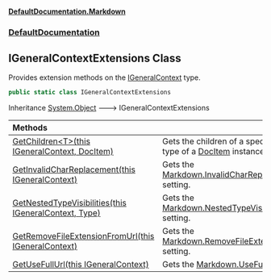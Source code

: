 #### [DefaultDocumentation\.Markdown](../../index.md 'index')
### [DefaultDocumentation](../../index.md#DefaultDocumentation 'DefaultDocumentation')

## IGeneralContextExtensions Class

Provides extension methods on the [IGeneralContext](https://github.com/Doraku/DefaultDocumentation/blob/master/documentation/api/DefaultDocumentation/IGeneralContext/index.md 'DefaultDocumentation\.IGeneralContext') type\.

```csharp
public static class IGeneralContextExtensions
```

Inheritance [System\.Object](https://docs.microsoft.com/en-us/dotnet/api/System.Object 'System\.Object') &#129106; IGeneralContextExtensions

| Methods | |
| :--- | :--- |
| [GetChildren&lt;T&gt;\(this IGeneralContext, DocItem\)](GetChildren_T_(thisIGeneralContext,DocItem).md 'DefaultDocumentation\.IGeneralContextExtensions\.GetChildren\<T\>\(this DefaultDocumentation\.IGeneralContext, DefaultDocumentation\.Models\.DocItem\)') | Gets the children of a specific [DocItem](https://github.com/Doraku/DefaultDocumentation/blob/master/documentation/api/DefaultDocumentation/Models/DocItem/index.md 'DefaultDocumentation\.Models\.DocItem') type of a [DocItem](https://github.com/Doraku/DefaultDocumentation/blob/master/documentation/api/DefaultDocumentation/Models/DocItem/index.md 'DefaultDocumentation\.Models\.DocItem') instance\. |
| [GetInvalidCharReplacement\(this IGeneralContext\)](GetInvalidCharReplacement(thisIGeneralContext).md 'DefaultDocumentation\.IGeneralContextExtensions\.GetInvalidCharReplacement\(this DefaultDocumentation\.IGeneralContext\)') | Gets the [Markdown\.InvalidCharReplacement](https://github.com/Doraku/DefaultDocumentation#MarkdownConfiguration_InvalidCharReplacement 'https://github\.com/Doraku/DefaultDocumentation\#MarkdownConfiguration\_InvalidCharReplacement') setting\. |
| [GetNestedTypeVisibilities\(this IGeneralContext, Type\)](GetNestedTypeVisibilities(thisIGeneralContext,Type).md 'DefaultDocumentation\.IGeneralContextExtensions\.GetNestedTypeVisibilities\(this DefaultDocumentation\.IGeneralContext, System\.Type\)') | Gets the [Markdown\.NestedTypeVisibilities](https://github.com/Doraku/DefaultDocumentation#MarkdownConfiguration_NestedTypeVisibilities 'https://github\.com/Doraku/DefaultDocumentation\#MarkdownConfiguration\_NestedTypeVisibilities') setting\. |
| [GetRemoveFileExtensionFromUrl\(this IGeneralContext\)](GetRemoveFileExtensionFromUrl(thisIGeneralContext).md 'DefaultDocumentation\.IGeneralContextExtensions\.GetRemoveFileExtensionFromUrl\(this DefaultDocumentation\.IGeneralContext\)') | Gets the [Markdown\.RemoveFileExtensionFromUrl](https://github.com/Doraku/DefaultDocumentation#MarkdownConfiguration_RemoveFileExtensionFromUrl 'https://github\.com/Doraku/DefaultDocumentation\#MarkdownConfiguration\_RemoveFileExtensionFromUrl') setting\. |
| [GetUseFullUrl\(this IGeneralContext\)](GetUseFullUrl(thisIGeneralContext).md 'DefaultDocumentation\.IGeneralContextExtensions\.GetUseFullUrl\(this DefaultDocumentation\.IGeneralContext\)') | Gets the [Markdown\.UseFullUrl](https://github.com/Doraku/DefaultDocumentation#MarkdownConfiguration_UseFullUrl 'https://github\.com/Doraku/DefaultDocumentation\#MarkdownConfiguration\_UseFullUrl') setting\. |
